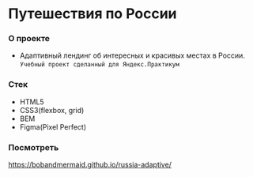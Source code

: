 # Путешествия по России

### О проекте
+ Адаптивный лендинг об интересных и красивых местах в России.  
`Учебный проект сделанный для Яндекс.Практикум`

### Стек
+ HTML5
+ CSS3(flexbox, grid)
+ BEM
+ Figma(Pixel Perfect)

### Посмотреть 
https://bobandmermaid.github.io/russia-adaptive/
